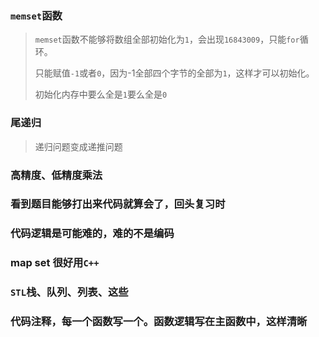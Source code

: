 ### `memset`函数

> `memset`函数不能够将数组全部初始化为`1`，会出现`16843009`，只能`for`循环。
>
> 只能赋值`-1`或者`0`，因为-1全部四个字节的全部为`1`，这样才可以初始化。
>
> 初始化内存中要么全是`1`要么全是`0`

### 尾递归

> 递归问题变成递推问题

### 高精度、低精度乘法

### 看到题目能够打出来代码就算会了，回头复习时

### 代码逻辑是可能难的，难的不是编码

### map set 很好用`C++`

### `STL`栈、队列、列表、这些

### 代码注释，每一个函数写一个。函数逻辑写在主函数中，这样清晰

